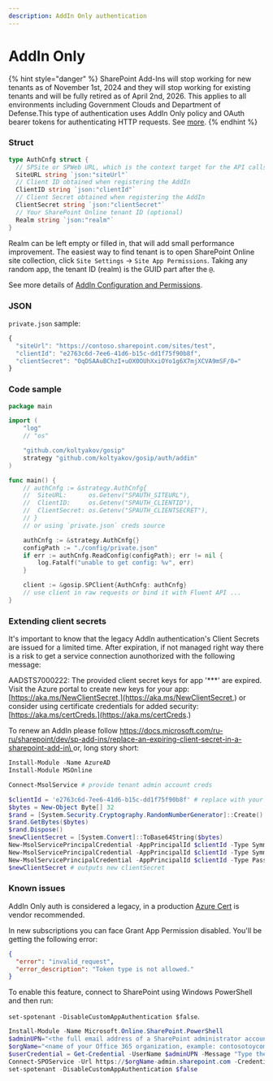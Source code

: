 ```yaml
---
description: AddIn Only authentication
---
```


# AddIn Only

{% hint style="danger" %}
SharePoint Add-Ins will stop working for new tenants as of November 1st, 2024 and they will stop working for existing tenants and will be fully retired as of April 2nd, 2026. This applies to all environments including Government Clouds and Department of Defense.This type of authentication uses AddIn Only policy and OAuth bearer tokens for authenticating HTTP requests. See [more](https://techcommunity.microsoft.com/t5/microsoft-sharepoint-blog/sharepoint-add-in-retirement-in-microsoft-365/ba-p/3982035).
{% endhint %}

### Struct

```go
type AuthCnfg struct {
  // SPSite or SPWeb URL, which is the context target for the API calls
  SiteURL string `json:"siteUrl"`
  // Client ID obtained when registering the AddIn
  ClientID string `json:"clientId"`
  // Client Secret obtained when registering the AddIn
  ClientSecret string `json:"clientSecret"`
  // Your SharePoint Online tenant ID (optional)
  Realm string `json:"realm"`
}
```

Realm can be left empty or filled in, that will add small performance improvement. The easiest way to find tenant is to open SharePoint Online site collection, click `Site Settings` -> `Site App Permissions`. Taking any random app, the tenant ID (realm) is the GUID part after the `@`.

See more details of [AddIn Configuration and Permissions](configuration.md).

### JSON

`private.json` sample:

```javascript
{
  "siteUrl": "https://contoso.sharepoint.com/sites/test",
  "clientId": "e2763c6d-7ee6-41d6-b15c-dd1f75f90b8f",
  "clientSecret": "OqDSAAuBChzI+uOX0OUhXxiOYo1g6X7mjXCVA9mSF/0="
}
```

### Code sample

```go
package main

import (
	"log"
	// "os"

	"github.com/koltyakov/gosip"
	strategy "github.com/koltyakov/gosip/auth/addin"
)

func main() {
	// authCnfg := &strategy.AuthCnfg{
	// 	SiteURL:      os.Getenv("SPAUTH_SITEURL"),
	// 	ClientID:     os.Getenv("SPAUTH_CLIENTID"),
	// 	ClientSecret: os.Getenv("SPAUTH_CLIENTSECRET"),
	// }
	// or using `private.json` creds source

	authCnfg := &strategy.AuthCnfg{}
	configPath := "./config/private.json"
	if err := authCnfg.ReadConfig(configPath); err != nil {
		log.Fatalf("unable to get config: %v", err)
	}

	client := &gosip.SPClient{AuthCnfg: authCnfg}
	// use client in raw requests or bind it with Fluent API ...
}
```

### Extending client secrets

It's important to know that the legacy AddIn authentication's Client Secrets are issued for a limited time. After expiration, if not managed right way there is a risk to get a service connection aunothorized with the following message:&#x20;

AADSTS7000222: The provided client secret keys for app '\*\*\*' are expired. Visit the Azure portal to create new keys for your app: [https://aka.ms/NewClientSecret,](https://aka.ms/NewClientSecret,) or consider using certificate credentials for added security: [https://aka.ms/certCreds.](https://aka.ms/certCreds.)

To renew an AddIn please follow [https://docs.microsoft.com/ru-ru/sharepoint/dev/sp-add-ins/replace-an-expiring-client-secret-in-a-sharepoint-add-in\
](https://docs.microsoft.com/ru-ru/sharepoint/dev/sp-add-ins/replace-an-expiring-client-secret-in-a-sharepoint-add-in)or, long story short:

```powershell
Install-Module -Name AzureAD
Install-Module MSOnline

Connect-MsolService # provide tenant admin account creds
```

```powershell
$clientId = 'e2763c6d-7ee6-41d6-b15c-dd1f75f90b8f' # replace with your clientId
$bytes = New-Object Byte[] 32
$rand = [System.Security.Cryptography.RandomNumberGenerator]::Create()
$rand.GetBytes($bytes)
$rand.Dispose()
$newClientSecret = [System.Convert]::ToBase64String($bytes)
New-MsolServicePrincipalCredential -AppPrincipalId $clientId -Type Symmetric -Usage Sign -Value $newClientSecret -StartDate (Get-Date) -EndDate (Get-Date).AddYears(1)
New-MsolServicePrincipalCredential -AppPrincipalId $clientId -Type Symmetric -Usage Verify -Value $newClientSecret -StartDate (Get-Date) -EndDate (Get-Date).AddYears(1)
New-MsolServicePrincipalCredential -AppPrincipalId $clientId -Type Password -Usage Verify -Value $newClientSecret -StartDate (Get-Date) -EndDate (Get-Date).AddYears(1)
$newClientSecret # outputs new clientSecret
```

### Known issues

AddIn Only auth is considered a legacy, in a production [Azure Cert](../azure-certificate-auth.md) is vendor recommended.

In new subscriptions you can face Grant App Permission disabled. You'll be getting the following error:

```json
{
  "error": "invalid_request",
  "error_description": "Token type is not allowed."
}
```

To enable this feature, connect to SharePoint using Windows PowerShell and then run:

&#x20;`set-spotenant -DisableCustomAppAuthentication $false`.

```powershell
Install-Module -Name Microsoft.Online.SharePoint.PowerShell  
$adminUPN="<the full email address of a SharePoint administrator account, example: jdoe@contosotoycompany.onmicrosoft.com>"  
$orgName="<name of your Office 365 organization, example: contosotoycompany>"  
$userCredential = Get-Credential -UserName $adminUPN -Message "Type the password."  
Connect-SPOService -Url https://$orgName-admin.sharepoint.com -Credential $userCredential  
set-spotenant -DisableCustomAppAuthentication $false  
```

